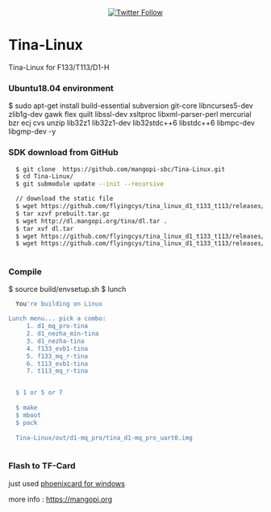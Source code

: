 <p align="center">
<a href=https://twitter.com/mangopi_sbc><img alt="Twitter Follow" src="https://img.shields.io/twitter/follow/mangopi_sbc?logo=twitter&style=flat-square"></a>

</p>

# Tina-Linux
Tina-Linux for F133/T113/D1-H


### Ubuntu18.04 environment 
  $ sudo apt-get install build-essential subversion git-core libncurses5-dev zlib1g-dev gawk flex quilt libssl-dev xsltproc libxml-parser-perl mercurial bzr ecj cvs unzip lib32z1 lib32z1-dev lib32stdc++6 libstdc++6 libmpc-dev libgmp-dev -y

### SDK download from GitHub
``` sh
  $ git clone  https://github.com/mangopi-sbc/Tina-Linux.git
  $ cd Tina-Linux/
  $ git submodule update --init --recursive

  // download the static file
  $ wget https://github.com/flyingcys/tina_linux_d1_t133_t113/releases/download/0.0.1/prebuilt.tar.gz .
  $ tar xzvf prebuilt.tar.gz
  $ wget http://dl.mangopi.org/tina/dl.tar .
  $ tar xvf dl.tar
  $ wget https://github.com/flyingcys/tina_linux_d1_t133_t113/releases/download/0.0.1/riscv64-linux-x86_64-20200528.tar.xz -P ./lichee/brandy-2.0/tools/toolchain/
  $ wget https://github.com/flyingcys/tina_linux_d1_t133_t113/releases/download/0.0.1/gcc-linaro-7.2.1-2017.11-x86_64_arm-linux-gnueabi.tar.xz -P ./lichee/brandy-2.0/tools/toolchain/
  
```

### Compile
  $ source build/envsetup.sh
  $ lunch
``` sh
  You're building on Linux

Lunch menu... pick a combo:
     1. d1_mq_pro-tina
     2. d1_nezha_min-tina
     3. d1_nezha-tina
     4. f133_evb1-tina
     5. f133_mq_r-tina
     6. t113_evb1-tina
     7. t113_mq_r-tina


  $ 1 or 5 or 7
  
  $ make
  $ mboot
  $ pack
  
  Tina-Linux/out/d1-mq_pro/tina_d1-mq_pro_uart0.img
  
  ``` 
  
### Flash to TF-Card

just used [phoenixcard for windows](https://mangopi.org/_media/phoenixcard4.2.8.zip) 

more info : https://mangopi.org
  
